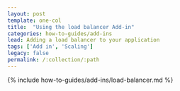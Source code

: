 ```yaml
---
layout: post
template: one-col
title:  "Using the load balancer Add-in"
categories: how-to-guides/add-ins
lead: Adding a load balancer to your application
tags: ['Add in', 'Scaling']
legacy: false
permalink: /:collection/:path
---
```




{% include how-to-guides/add-ins/load-balancer.md %}